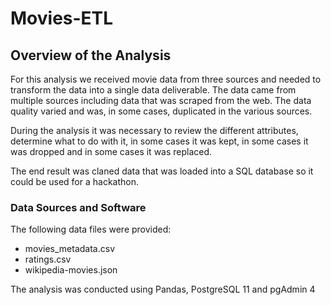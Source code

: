 # Movies-ETL

## Overview of the Analysis

For this analysis we received movie data from three sources and needed to transform the data into a single data deliverable. The data came from multiple sources including data that was scraped from the web. The data quality varied and was, in some cases, duplicated in the various sources.

During the analysis it was necessary to review the different attributes, determine what to do with it, in some cases it was kept, in some cases it was dropped and in some cases it was replaced. 

The end result was claned data that was loaded into a SQL database so it could be used for a hackathon.


### Data Sources and Software
The following data files were provided:
 - movies_metadata.csv
 - ratings.csv
 - wikipedia-movies.json 


The analysis was conducted using Pandas, PostgreSQL 11 and pgAdmin 4


